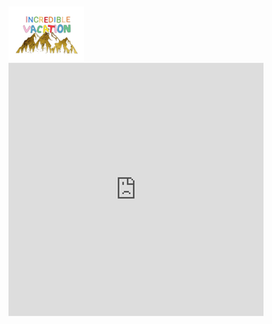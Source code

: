 <!DOCTYPE html>
<html>
<head>
	<meta charset="utf-8">
	<title>LOGIN</title>
	<link rel="stylesheet" type="text/css" href="css/kerela.css">
	    
</head>
<div class="logo">
      <img src="logof.png">
  </div>
<body>
<iframe src="https://script.google.com/macros/s/AKfycbyq-t8JiJ-ERLQARW4jg89ZKrl7MdIYshbzWEaudcO1VFN9aRnaA6tZUA2cG_aMThWmnw/exec" width="100%" height="500px" scrolling="no" style="border: none;"></iframe>

</body>
</html>
